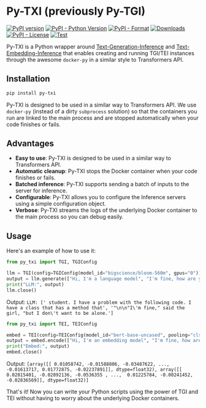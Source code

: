 # Py-TXI (previously Py-TGI)

[![PyPI version](https://badge.fury.io/py/py-txi.svg)](https://badge.fury.io/py/py-txi)
[![PyPI - Python Version](https://img.shields.io/pypi/pyversions/py-txi)](https://pypi.org/project/py-txi/)
[![PyPI - Format](https://img.shields.io/pypi/format/py-txi)](https://pypi.org/project/py-txi/)
[![Downloads](https://pepy.tech/badge/py-txi)](https://pepy.tech/project/py-txi)
[![PyPI - License](https://img.shields.io/pypi/l/py-txi)](https://pypi.org/project/py-txi/)
[![Test](https://github.com/IlyasMoutawwakil/py-txi/actions/workflows/test.yaml/badge.svg)](https://github.com/IlyasMoutawwakil/py-txi/actions/workflows/tests.yaml)

Py-TXI is a Python wrapper around [Text-Generation-Inference](https://github.com/huggingface/text-generation-inference) and [Text-Embedding-Inference](https://github.com/huggingface/text-embeddings-inference) that enables creating and running TGI/TEI instances through the awesome `docker-py` in a similar style to Transformers API.

## Installation

```bash
pip install py-txi
```

Py-TXI is designed to be used in a similar way to Transformers API. We use `docker-py` (instead of a dirty `subprocess` solution) so that the containers you run are linked to the main process and are stopped automatically when your code finishes or fails.

## Advantages

- **Easy to use**: Py-TXI is designed to be used in a similar way to Transformers API.
- **Automatic cleanup**: Py-TXI stops the Docker container when your code finishes or fails.
- **Batched inference**: Py-TXI supports sending a batch of inputs to the server for inference.
- **Configurable**: Py-TXI allows you to configure the Inference servers using a simple configuration object.
- **Verbose**: Py-TXI streams the logs of the underlying Docker container to the main process so you can debug easily.

## Usage

Here's an example of how to use it:

```python
from py_txi import TGI, TGIConfig

llm = TGI(config=TGIConfig(model_id="bigscience/bloom-560m", gpus="0"))
output = llm.generate(["Hi, I'm a language model", "I'm fine, how are you?"])
print("LLM:", output)
llm.close()
```

Output: ```LLM: [' student. I have a problem with the following code. I have a class that has a method that', '"\n\n"I\'m fine," said the girl, "but I don\'t want to be alone.']```

```python
from py_txi import TEI, TEIConfig

embed = TEI(config=TEIConfig(model_id="bert-base-uncased", pooling="cls"))
output = embed.encode(["Hi, I'm an embedding model", "I'm fine, how are you?"])
print("Embed:", output)
embed.close()
```

Output: ```[array([[ 0.01058742, -0.01588806, -0.03487622, ..., -0.01613717,
         0.01772875, -0.02237891]], dtype=float32), array([[ 0.02815401, -0.02892136, -0.0536355 , ...,  0.01225784,
        -0.00241452, -0.02836569]], dtype=float32)]```

That's it! Now you can write your Python scripts using the power of TGI and TEI without having to worry about the underlying Docker containers.
